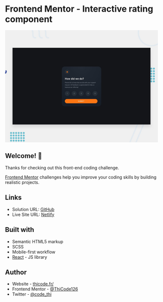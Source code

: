 # Frontend Mentor - Interactive rating component

![Design preview for the Interactive rating component coding challenge](./desktop-preview.jpg)

## Welcome! 👋

Thanks for checking out this front-end coding challenge.

[Frontend Mentor](https://www.frontendmentor.io) challenges help you improve your coding skills by building realistic projects.

## Links

- Solution URL: [GitHub](https://github.com/ThiCode126/Interactive-rating-component)
- Live Site URL: [Netlify](https://thicode-rating-component.netlify.app/)

## Built with

- Semantic HTML5 markup
- SCSS
- Mobile-first workflow
- [React](https://reactjs.org/) - JS library

## Author

- Website - [thicode.fr/](https://thicode.fr/)
- Frontend Mentor - [@ThiCode126](https://www.frontendmentor.io/profile/ThiCode126)
- Twitter - [@code_thi](https://twitter.com/code_thi)
